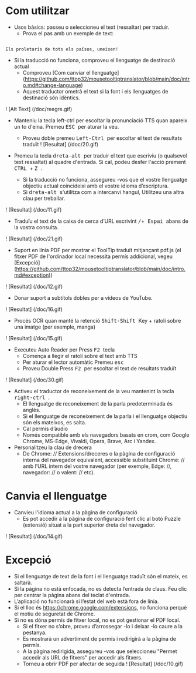 # Com utilitzar

- Usos bàsics: passeu o seleccioneu el text (ressaltar) per traduir.
  - Prova el pas amb un exemple de text:
```console

Els proletaris de tots els països, uneixen!
```

  - Si la traducció no funciona, comproveu el llenguatge de destinació actual
    - Comproveu [Com canviar el llenguatge] (https://github.com/ttop32/mousetooltiptranslator/blob/main/doc/intro.md#change-language)
    - Aquest traductor ometrà el text si la font i els llenguatges de destinació són idèntics.

! [Alt Text] (/doc/reegre.gif)

- Manteniu la tecla </kbd> left-ctrl </kbd> per escoltar la pronunciació TTS quan apareix un to d'eina. Premeu <KBD> ESC </KBD> per aturar la veu.
  - Proveu doble premeu <KBD> Left-Ctrl </kbd> per escoltar el text de resultats traduït
! [Resultat] (/doc/20.gif)

- Premeu la tecla <kbd> dreta-alt </kbd> per traduir el text que escriviu (o qualsevol text ressaltat) al quadre d'entrada. Si cal, podeu desfer l'acció prement <KBD> CTRL </KBD> + <KBD> Z </KBD>.
  - Si la traducció no funciona, assegureu -vos que el vostre llenguatge objectiu actual coincideixi amb el vostre idioma d’escriptura.
  - Si <kbd> dreta-alt </kbd> s'utilitza com a intercanvi hangul,
Utilitzeu una altra clau per treballar.

! [Resultat] (/doc/11.gif)

- Traduïu el text de la caixa de cerca d’URL escrivint <KBD>/</KBD>+<KBD> Espai </KBD> abans de la vostra consulta.

! [Resultat] (/doc/21.gif)

- Suport en línia PDF per mostrar el ToolTip traduït mitjançant pdf.js (el fitxer PDF de l'ordinador local necessita permís addicional, vegeu [Excepció] (https://github.com/ttop32/mousetooltiptranslator/blob/main/doc/intro.md#exception))

! [Resultat] (/doc/12.gif)

- Donar suport a subtítols dobles per a vídeos de YouTube.

! [Resultat] (/doc/16.gif)

- Procés OCR quan manté la retenció <KBD> Shift-Shift </KBD> Key + ratolí sobre una imatge (per exemple, manga)

! [Resultat] (/doc/15.gif)

- Executeu Auto Reader per Press <KBD> F2 </KBD> tecla
  - Comença a llegir el ratolí sobre el text amb TTS
  - Per aturar el lector automàtic Premeu <KBD> esc </kbd>
  - Proveu Double Press <KBD> F2 </kbd> per escoltar el text de resultats traduït

! [Resultat] (/doc/30.gif)

- Activeu el traductor de reconeixement de la veu mantenint la tecla <kbd> right-ctrl </kbd>.
  - El llenguatge de reconeixement de la parla predeterminada és anglès.
  - Si el llenguatge de reconeixement de la parla i el llenguatge objectiu són els mateixos, es salta.
  - Cal permís d’àudio
  - Només compatible amb els navegadors basats en crom, com Google Chrome, MS-Edge, Vivaldi, Opera, Brave, Arc i Yandex.
- Personalitzeu la clau de drecera
  - De Chrome: // Extensions/dreceres o la pàgina de configuració interna del navegador equivalent, accessible substituint Chrome: // amb l’URL intern del vostre navegador (per exemple, Edge: //, navegador: // o valent: // etc).
# Canvia el llenguatge
- Canvieu l'idioma actual a la pàgina de configuració
  - Es pot accedir a la pàgina de configuració fent clic al botó Puzzle (extensió) situat a la part superior dreta del navegador.

! [Resultat] (/doc/14.gif)


# Excepció

- Si el llenguatge de text de la font i el llenguatge traduït són el mateix, es saltarà.
- Si la pàgina no està enfocada, no es detecta l’entrada de claus.
Feu clic per centrar la pàgina abans del teclat d'entrada.
- L’aplicació no funcionarà si l’estat del web està fora de línia.
- Si el lloc és <https://chrome.google.com/extensions>, no funciona perquè el motiu de seguretat de Chrome.
- Si no es dóna permís de fitxer local, no es pot gestionar el PDF local.
  - Si el fitxer no s’obre, proveu d’arrossegar -lo i deixar -lo caure a la pestanya.
  - Es mostrarà un advertiment de permís i redirigirà a la pàgina de permís.
  - A la pàgina redirigida, assegureu -vos que seleccioneu "Permet accedir als URL de fitxers" per accedir als fitxers.
  - Torneu a obrir PDF per afectar de seguida
! [Resultat] (/doc/10.gif)